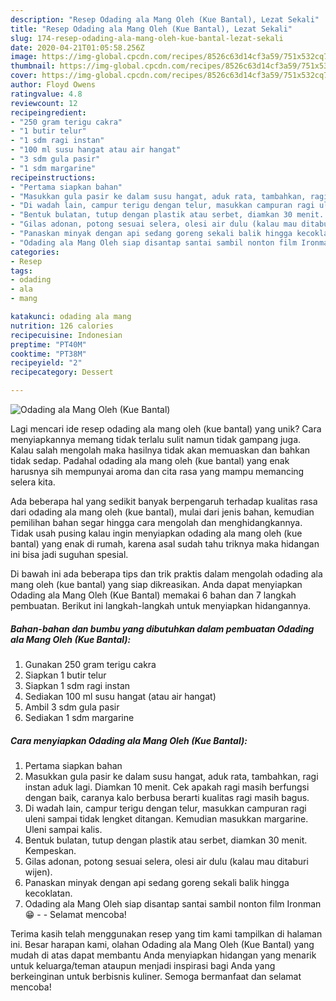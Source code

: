 ```yaml
---
description: "Resep Odading ala Mang Oleh (Kue Bantal), Lezat Sekali"
title: "Resep Odading ala Mang Oleh (Kue Bantal), Lezat Sekali"
slug: 174-resep-odading-ala-mang-oleh-kue-bantal-lezat-sekali
date: 2020-04-21T01:05:58.256Z
image: https://img-global.cpcdn.com/recipes/8526c63d14cf3a59/751x532cq70/odading-ala-mang-oleh-kue-bantal-foto-resep-utama.jpg
thumbnail: https://img-global.cpcdn.com/recipes/8526c63d14cf3a59/751x532cq70/odading-ala-mang-oleh-kue-bantal-foto-resep-utama.jpg
cover: https://img-global.cpcdn.com/recipes/8526c63d14cf3a59/751x532cq70/odading-ala-mang-oleh-kue-bantal-foto-resep-utama.jpg
author: Floyd Owens
ratingvalue: 4.8
reviewcount: 12
recipeingredient:
- "250 gram terigu cakra"
- "1 butir telur"
- "1 sdm ragi instan"
- "100 ml susu hangat atau air hangat"
- "3 sdm gula pasir"
- "1 sdm margarine"
recipeinstructions:
- "Pertama siapkan bahan"
- "Masukkan gula pasir ke dalam susu hangat, aduk rata, tambahkan, ragi instan aduk lagi. Diamkan 10 menit. Cek apakah ragi masih berfungsi dengan baik, caranya kalo berbusa berarti kualitas ragi masih bagus."
- "Di wadah lain, campur terigu dengan telur, masukkan campuran ragi uleni sampai tidak lengket ditangan. Kemudian masukkan margarine. Uleni sampai kalis."
- "Bentuk bulatan, tutup dengan plastik atau serbet, diamkan 30 menit. Kempeskan."
- "Gilas adonan, potong sesuai selera, olesi air dulu (kalau mau ditaburi wijen)."
- "Panaskan minyak dengan api sedang goreng sekali balik hingga kecoklatan."
- "Odading ala Mang Oleh siap disantap santai sambil nonton film Ironman 😁 - Selamat mencoba!"
categories:
- Resep
tags:
- odading
- ala
- mang

katakunci: odading ala mang 
nutrition: 126 calories
recipecuisine: Indonesian
preptime: "PT40M"
cooktime: "PT38M"
recipeyield: "2"
recipecategory: Dessert

---
```



![Odading ala Mang Oleh (Kue Bantal)](https://img-global.cpcdn.com/recipes/8526c63d14cf3a59/751x532cq70/odading-ala-mang-oleh-kue-bantal-foto-resep-utama.jpg)

Lagi mencari ide resep odading ala mang oleh (kue bantal) yang unik? Cara menyiapkannya memang tidak terlalu sulit namun tidak gampang juga. Kalau salah mengolah maka hasilnya tidak akan memuaskan dan bahkan tidak sedap. Padahal odading ala mang oleh (kue bantal) yang enak harusnya sih mempunyai aroma dan cita rasa yang mampu memancing selera kita.



Ada beberapa hal yang sedikit banyak berpengaruh terhadap kualitas rasa dari odading ala mang oleh (kue bantal), mulai dari jenis bahan, kemudian pemilihan bahan segar hingga cara mengolah dan menghidangkannya. Tidak usah pusing kalau ingin menyiapkan odading ala mang oleh (kue bantal) yang enak di rumah, karena asal sudah tahu triknya maka hidangan ini bisa jadi suguhan spesial.


Di bawah ini ada beberapa tips dan trik praktis dalam mengolah odading ala mang oleh (kue bantal) yang siap dikreasikan. Anda dapat menyiapkan Odading ala Mang Oleh (Kue Bantal) memakai 6 bahan dan 7 langkah pembuatan. Berikut ini langkah-langkah untuk menyiapkan hidangannya.

<!--inarticleads1-->

##### Bahan-bahan dan bumbu yang dibutuhkan dalam pembuatan Odading ala Mang Oleh (Kue Bantal):

1. Gunakan 250 gram terigu cakra
1. Siapkan 1 butir telur
1. Siapkan 1 sdm ragi instan
1. Sediakan 100 ml susu hangat (atau air hangat)
1. Ambil 3 sdm gula pasir
1. Sediakan 1 sdm margarine




<!--inarticleads2-->

##### Cara menyiapkan Odading ala Mang Oleh (Kue Bantal):

1. Pertama siapkan bahan
1. Masukkan gula pasir ke dalam susu hangat, aduk rata, tambahkan, ragi instan aduk lagi. Diamkan 10 menit. Cek apakah ragi masih berfungsi dengan baik, caranya kalo berbusa berarti kualitas ragi masih bagus.
1. Di wadah lain, campur terigu dengan telur, masukkan campuran ragi uleni sampai tidak lengket ditangan. Kemudian masukkan margarine. Uleni sampai kalis.
1. Bentuk bulatan, tutup dengan plastik atau serbet, diamkan 30 menit. Kempeskan.
1. Gilas adonan, potong sesuai selera, olesi air dulu (kalau mau ditaburi wijen).
1. Panaskan minyak dengan api sedang goreng sekali balik hingga kecoklatan.
1. Odading ala Mang Oleh siap disantap santai sambil nonton film Ironman 😁 - - Selamat mencoba!




Terima kasih telah menggunakan resep yang tim kami tampilkan di halaman ini. Besar harapan kami, olahan Odading ala Mang Oleh (Kue Bantal) yang mudah di atas dapat membantu Anda menyiapkan hidangan yang menarik untuk keluarga/teman ataupun menjadi inspirasi bagi Anda yang berkeinginan untuk berbisnis kuliner. Semoga bermanfaat dan selamat mencoba!
